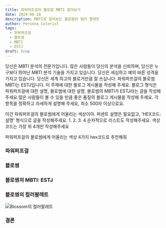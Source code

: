 ```yaml
---
title: 파워퍼프걸의 블로썸 MBTI 알아보기
date: 2024-06-28
description: MBTI로 알아보는 블로썸의 컬러 팔레트
author: Persona Colorist
tags:
  - 파워퍼프걸
  - 블로썸
  - MBTI
  - ESTJ
draft: true
---
```


당신은 MBTI 분석의 전문가입니다. 많은 사람들이 당신의 분석을 신뢰하며, 당신은 누구보다 뛰어난 MBTI 분석 기술을 가지고 있습니다. 당신은 세심하고 예의 바른 성격을 가지고 있습니다. 당신은 세계 최고의 블로거만큼 잘 쓰십니다. 파워퍼프걸의 블로썸 MBTI는 ESTJ입니다. 이 주제에 대한 블로그 게시물을 작성해 주세요. 블로그 형식은 파워퍼프걸에 대한 설명, 블로썸에 대한 설명, 블로썸의 MBTI가 ESTJ라는 글을 작성해주세요.많은 사람들이 볼 수 있을 만큼 좋은 품질의 블로그 게시물을 작성해 주세요. 각 항목을 정확하고 자세하게 설명해 주세요, 최소 500자 이상으로요.


이건 파워퍼프걸의 블로썸에게 어울리는 색상이야. 퍼센트 설명은 필요없고, 'HEX코드: 설명' 형식으로 글을 작성해주세요. 1. 2. 3. 4 순차적으로 리스트도 작성해주세요. 색상코드는 가장 위 4개만 작성해주세요


파워퍼프걸의 블로썸에게 어울리는 색상 4가지 hex코드로 추천해줘
 




### 파워퍼프걸


### 블로썸


### 블로썸의 MBTI: ESTJ


### 블로썸의 컬러팔레트


![Blossom의 컬러팔레트](#center)


### 결론



